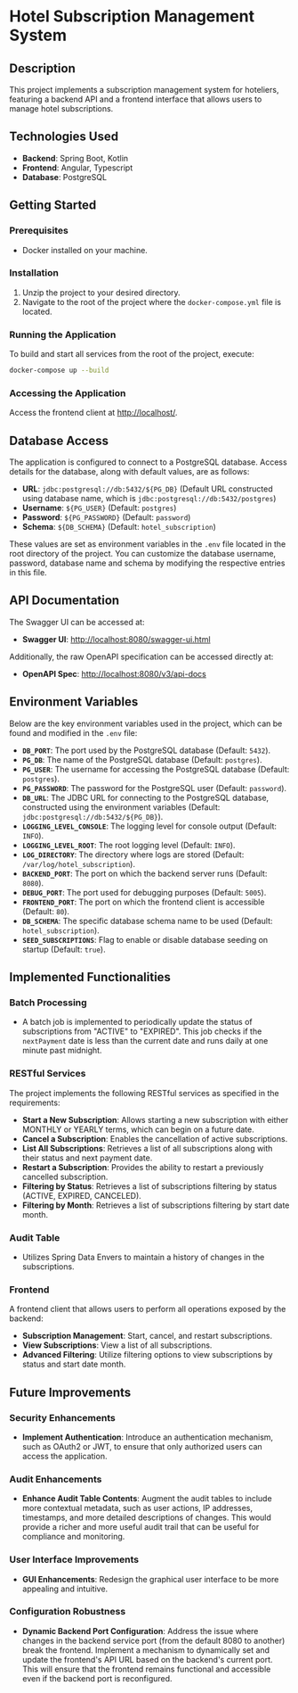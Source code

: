 
# Hotel Subscription Management System

## Description
This project implements a subscription management system for hoteliers, featuring a backend API and a frontend interface that allows users to manage hotel subscriptions.

## Technologies Used
- **Backend**: Spring Boot, Kotlin
- **Frontend**: Angular, Typescript
- **Database**: PostgreSQL

## Getting Started

### Prerequisites
- Docker installed on your machine.

### Installation
1. Unzip the project to your desired directory.
2. Navigate to the root of the project where the `docker-compose.yml` file is located.

### Running the Application
To build and start all services from the root of the project, execute:
```bash
docker-compose up --build
```

### Accessing the Application
Access the frontend client at [http://localhost/](http://localhost/).
## Database Access

The application is configured to connect to a PostgreSQL database. Access details for the database, along with default values, are as follows:

- **URL**: `jdbc:postgresql://db:5432/${PG_DB}` (Default URL constructed using database name, which is `jdbc:postgresql://db:5432/postgres`)
- **Username**: `${PG_USER}` (Default: `postgres`)
- **Password**: `${PG_PASSWORD}` (Default: `password`)
- **Schema**: `${DB_SCHEMA}` (Default: `hotel_subscription`)

These values are set as environment variables in the `.env` file located in the root directory of the project. You can customize the database username, password, database name and schema by modifying the respective entries in this file.

## API Documentation
The Swagger UI can be accessed at:

- **Swagger UI**: [http://localhost:8080/swagger-ui.html](http://localhost:8080/swagger-ui.html)

Additionally, the raw OpenAPI specification can be accessed directly at:

- **OpenAPI Spec**: [http://localhost:8080/v3/api-docs](http://localhost:8080/v3/api-docs)

## Environment Variables
Below are the key environment variables used in the project, which can be found and modified in the `.env` file:
- **`DB_PORT`**: The port used by the PostgreSQL database (Default: `5432`).
- **`PG_DB`**: The name of the PostgreSQL database (Default: `postgres`).
- **`PG_USER`**: The username for accessing the PostgreSQL database (Default: `postgres`).
- **`PG_PASSWORD`**: The password for the PostgreSQL user (Default: `password`).
- **`DB_URL`**: The JDBC URL for connecting to the PostgreSQL database, constructed using the environment variables (Default: `jdbc:postgresql://db:5432/${PG_DB}`).
- **`LOGGING_LEVEL_CONSOLE`**: The logging level for console output (Default: `INFO`).
- **`LOGGING_LEVEL_ROOT`**: The root logging level (Default: `INFO`).
- **`LOG_DIRECTORY`**: The directory where logs are stored (Default: `/var/log/hotel_subscription`).
- **`BACKEND_PORT`**: The port on which the backend server runs (Default: `8080`).
- **`DEBUG_PORT`**: The port used for debugging purposes (Default: `5005`).
- **`FRONTEND_PORT`**: The port on which the frontend client is accessible (Default: `80`).
- **`DB_SCHEMA`**: The specific database schema name to be used (Default: `hotel_subscription`).
- **`SEED_SUBSCRIPTIONS`**: Flag to enable or disable database seeding on startup (Default: `true`).

## Implemented Functionalities

### Batch Processing
- A batch job is implemented to periodically update the status of subscriptions from "ACTIVE" to "EXPIRED". This job checks if the `nextPayment` date is less than the current date and runs daily at one minute past midnight.


### RESTful Services
The project implements the following RESTful services as specified in the requirements:
- **Start a New Subscription**: Allows starting a new subscription with either MONTHLY or YEARLY terms, which can begin on a future date.
- **Cancel a Subscription**: Enables the cancellation of active subscriptions.
- **List All Subscriptions**: Retrieves a list of all subscriptions along with their status and next payment date.
- **Restart a Subscription**: Provides the ability to restart a previously cancelled subscription.
- **Filtering by Status**: Retrieves a list of subscriptions filtering by status (ACTIVE, EXPIRED, CANCELED).
- **Filtering by Month**: Retrieves a list of subscriptions filtering by start date month.

### Audit Table
- Utilizes Spring Data Envers to maintain a history of changes in the subscriptions.

### Frontend
A frontend client that allows users to perform all operations exposed by the backend:
- **Subscription Management**: Start, cancel, and restart subscriptions.
- **View Subscriptions**: View a list of all subscriptions.
- **Advanced Filtering**: Utilize filtering options to view subscriptions by status and start date month.




## Future Improvements
### Security Enhancements
- **Implement Authentication**: Introduce an authentication mechanism, such as OAuth2 or JWT, to ensure that only authorized users can access the application.

### Audit Enhancements
- **Enhance Audit Table Contents**: Augment the audit tables to include more contextual metadata, such as user actions, IP addresses, timestamps, and more detailed descriptions of changes. This would provide a richer and more useful audit trail that can be useful for compliance and monitoring.

### User Interface Improvements
- **GUI Enhancements**: Redesign the graphical user interface to be more appealing and intuitive.

### Configuration Robustness
- **Dynamic Backend Port Configuration**: Address the issue where changes in the backend service port (from the default 8080 to another) break the frontend. Implement a mechanism to dynamically set and update the frontend's API URL based on the backend's current port. This will ensure that the frontend remains functional and accessible even if the backend port is reconfigured.

